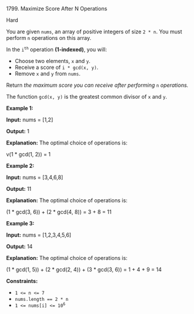 1799\. Maximize Score After N Operations

Hard

You are given `nums`, an array of positive integers of size `2 * n`. You must perform `n` operations on this array.

In the <code>i<sup>th</sup></code> operation **(1-indexed)**, you will:

*   Choose two elements, `x` and `y`.
*   Receive a score of `i * gcd(x, y)`.
*   Remove `x` and `y` from `nums`.

Return _the maximum score you can receive after performing_ `n` _operations._

The function `gcd(x, y)` is the greatest common divisor of `x` and `y`.

**Example 1:**

**Input:** nums = [1,2]

**Output:** 1

**Explanation:** The optimal choice of operations is:

v(1 \* gcd(1, 2)) = 1

**Example 2:**

**Input:** nums = [3,4,6,8]

**Output:** 11

**Explanation:** The optimal choice of operations is:

(1 \* gcd(3, 6)) + (2 \* gcd(4, 8)) = 3 + 8 = 11

**Example 3:**

**Input:** nums = [1,2,3,4,5,6]

**Output:** 14

**Explanation:** The optimal choice of operations is:

(1 \* gcd(1, 5)) + (2 \* gcd(2, 4)) + (3 \* gcd(3, 6)) = 1 + 4 + 9 = 14

**Constraints:**

*   `1 <= n <= 7`
*   `nums.length == 2 * n`
*   <code>1 <= nums[i] <= 10<sup>6</sup></code>